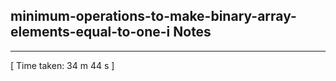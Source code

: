 <h2>minimum-operations-to-make-binary-array-elements-equal-to-one-i Notes</h2><hr>[ Time taken: 34 m 44 s ]